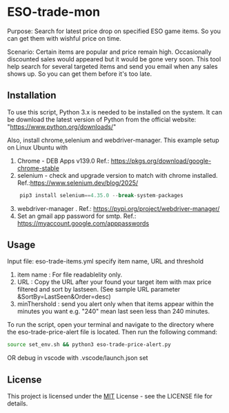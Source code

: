# ESO-trade-mon
Purpose: Search for latest price drop on specified ESO game items. So you can get them with wishful price on time. 

Scenario: Certain items are popular and price remain high. Occasionally discounted sales would appeared but it would be gone very soon.
This tool help search for several targeted items and send you email when any sales shows up. So you can get them before it's too late.

## Installation
To use this script, Python 3.x is needed to be installed on the system. It can be download the latest version of Python from the official website: "https://www.python.org/downloads/"

Also, install chrome,selenium and webdriver-manager. This example setup on Linux Ubuntu with
1. Chrome - DEB Apps v139.0 Ref.: https://pkgs.org/download/google-chrome-stable
2. selenium - check and upgrade version to match with chrome installed. Ref.:https://www.selenium.dev/blog/2025/
```python
    pip3 install selenium==4.35.0 --break-system-packages
```
3. webdriver-manager . Ref.: https://pypi.org/project/webdriver-manager/
4. Set an gmail app password for smtp. Ref.: https://myaccount.google.com/apppasswords

## Usage

Input file: eso-trade-items.yml specify item name, URL and threshold
1. item name : For file readablelity only.
2. URL : Copy the URL after your found your target item with max price filtered and sort by lastseen. (See sample URL parameter &SortBy=LastSeen&Order=desc)
3. minThershold : send you alert only when that items appear within the minutes you want e.g. "240" mean last seen less than 240 minutes.


To run the script, open your terminal and navigate to the directory where the eso-trade-price-alert file is located. Then run the following command:
```bash
source set_env.sh && python3 eso-trade-price-alert.py
```
OR debug in vscode with .vscode/launch.json set 

## License
This project is licensed under the [MIT](https://choosealicense.com/licenses/mit/) License - see the LICENSE file for details.
